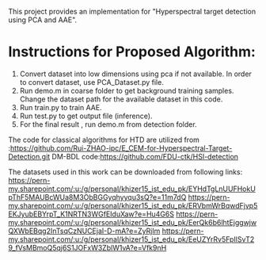 This project provides an implementation for "Hyperspectral target detection using PCA and AAE". 
# Instructions for Proposed Algorithm:
1. Convert dataset into low dimensions using pca if not available. In order to convert dataset, use PCA_Dataset.py file.
2. Run demo.m in coarse folder to get background training samples. Change the dataset path for the available dataset in this code.
3. Run train.py to train AAE. 
4. Run test.py to get output file (inference).
5. For the final result , run demo.m from detection folder.

The code for classical algorithms for HTD are utilized from :https://github.com/Rui-ZHAO-ipc/E_CEM-for-Hyperspectral-Target-Detection.git
DM-BDL code:https://github.com/FDU-ctk/HSI-detection



The datasets used in this work can be downloaded from following links:\
https://pern-my.sharepoint.com/:u:/g/personal/khizer15_ist_edu_pk/EYHdTgLnUUFHokUpThF5MAUBcWUa8M3ObBGGyqhyyqu3sQ?e=11m7dQ
https://pern-my.sharepoint.com/:u:/g/personal/khizer15_ist_edu_pk/ERVbmWrBqwdFjvp5EKJyubEBYrpT_K1NRTN3WGfEIduXaw?e=Hu4G6S
https://pern-my.sharepoint.com/:u:/g/personal/khizer15_ist_edu_pk/EerQk6b6lhtEjggwjwQXWbEBqg2InTsqCzNUCEjaI-D-mA?e=ZyRjIm
https://pern-my.sharepoint.com/:u:/g/personal/khizer15_ist_edu_pk/EeUZYrRv5FpIlSvT29_fVsMBmoQ5qj6S1JOFxW3ZblW1vA?e=Vfk9nH
